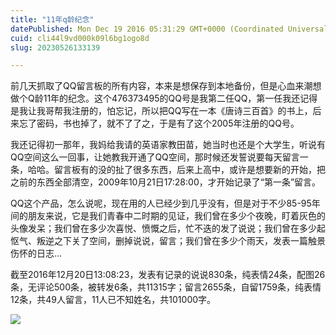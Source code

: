 ```yaml
---
title: "11年q龄纪念"
datePublished: Mon Dec 19 2016 05:31:29 GMT+0000 (Coordinated Universal Time)
cuid: cli44l9vd000k09l6bg1ogo8d
slug: 20230526133139

---
```


前几天抓取了QQ留言板的所有内容，本来是想保存到本地备份，但是心血来潮想做个Q龄11年的纪念。这个476373495的QQ号是我第二任QQ，第一任我还记得是我让我哥帮我注册的，怕忘记，所以把QQ写在一本《唐诗三百首》的书上，后来忘了密码，书也掉了，就不了了之，于是有了这个2005年注册的QQ号。

我还记得初一那年，我妈给我请的英语家教田苗，她当时也还是个大学生，听说有QQ空间这么一回事，让她教我开通了QQ空间，那时候还发誓说要每天留言一条，哈哈。留言板有的没的扯了很多东西，后来上高中，或许是想要新的开始，把之前的东西全部清空，2009年10月21日17:28:00，才开始记录了“第一条”留言。

QQ这个产品，怎么说呢，现在用的人已经少到几乎没有，但是对于不少85-95年间的朋友来说，它是我们青春中二时期的见证，我们曾在多少个夜晚，盯着灰色的头像发呆；我们曾在多少次喜悦、愤慨之后，忙不迭的发了说说；我们曾在多少起怄气、叛逆之下关了空间，删掉说说，留言；我们曾在多少个雨天，发表一篇触景伤怀的日志...

截至2016年12月20日13:08:23，发表有记录的说说830条，纯表情24条，配图26条，无评论500条，被转发6条，共11315字；留言2655条，自留1759条，纯表情12条，共49人留言，11人已不知姓名，共101000字。

![](url)
